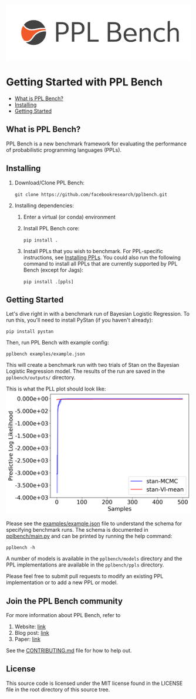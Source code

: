 ![](docs/assets/logo.png)


# Getting Started with PPL Bench

* [What is PPL Bench?](#what-is-ppl-bench)
* [Installing](#installing)
* [Getting Started](#getting-started)



## What is PPL Bench?

PPL Bench is a new benchmark framework for evaluating the performance of probabilistic programming languages (PPLs).


## Installing

1. Download/Clone PPL Bench:

    `git clone https://github.com/facebookresearch/pplbench.git`

2. Installing dependencies:
    1. Enter a virtual (or conda) environment
    2. Install PPL Bench core:

        `pip install .`
    3. Install PPLs that you wish to benchmark. For PPL-specific instructions, see [Installing PPLs](docs/working_with_ppls.md).
    You could also run the following command to install all PPLs that are currently supported by PPL Bench (except for Jags):

        `pip install .[ppls]`

## Getting Started

Let's dive right in with a benchmark run of Bayesian Logistic Regression. To run this, you'll need to install
PyStan (if you haven't already):

```
pip install pystan
```

Then, run PPL Bench with example config:

```
pplbench examples/example.json
```

This will create a benchmark run with two trials of Stan on the Bayesian Logistic Regression model. The results of the run are saved in the `pplbench/outputs/` directory.

This is what the PLL plot should look like:
![PLL plot of example run](docs/assets/example_pll.png)

Please see the [examples/example.json](examples/example.json) file to understand the schema for specifying benchmark runs. The schema is documented in [pplbench/main.py](pplbench/main.py) and can be printed by running the help command:

```
pplbench -h
```

A number of models is available in the `pplbench/models` directory and the PPL implementations are available in the `pplbench/ppls` directory.

Please feel free to submit pull requests to modify an existing PPL implementation or to add a new PPL or model.


## Join the PPL Bench community

 For more information about PPL Bench, refer to

1. Website: [link](pplbench.org)
2. Blog post: [link](https://ai.facebook.com/blog/ppl-bench-creating-a-standard-for-benchmarking-probabilistic-programming-languages)
3. Paper: [link](https://arxiv.org/abs/2010.08886)

See the [CONTRIBUTING.md](CONTRIBUTING.md) file for how to help out.

## License

This source code is licensed under the MIT license found in the
LICENSE file in the root directory of this source tree.
